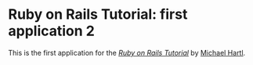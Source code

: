 # Ruby on Rails Tutorial: first application 2

This is the first application for the
[*Ruby on Rails Tutorial*](http://railstutorial.org/)
by [Michael Hartl](http://michaelhartl.com/).
